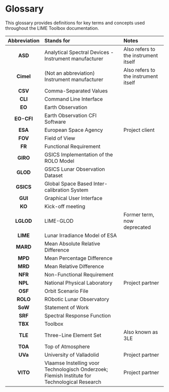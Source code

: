 # Glossary

This glossary provides definitions for key terms and concepts used throughout the LIME Toolbox documentation.

| **Abbreviation** | **Stands for** | **Notes** |
|:------------:|:-----------|:------|
| **ASD** | Analytical Spectral Devices - Instrument manufacturer | Also refers to the instrument itself |
| **Cimel** | (Not an abbreviation) Instrument manufacturer | Also refers to the instrument itself |
| **CSV** | Comma-Separated Values | |
| **CLI** | Command Line Interface | |
| **EO** | Earth Observation | |
| **EO-CFI** | Earth Observation CFI Software | |
| **ESA** | European Space Agency | Project client |
| **FOV** | Field of View | |
| **FR** | Functional Requirement | |
| **GIRO** | GSICS Implementation of the ROLO Model | |
| **GLOD** | GSICS Lunar Observation Dataset | |
| **GSICS** | Global Space Based Inter-calibration System | |
| **GUI** | Graphical User Interface | |
| **KO** | Kick-off meeting | |
| **LGLOD** | LIME-GLOD | Former term, now deprecated |
| **LIME** | Lunar Irradiance Model of ESA | |
| **MARD** | Mean Absolute Relative Difference | |
| **MPD** | Mean Percentage Difference | |
| **MRD** | Mean Relative Difference | |
| **NFR** | Non-Functional Requirement | |
| **NPL** | National Physical Laboratory | Project partner |
| **OSF** | Orbit Scenario File | |
| **ROLO** | RObotic Lunar Observatory | |
| **SoW** | Statement of Work | |
| **SRF** | Spectral Response Function | |
| **TBX** | Toolbox | |
| **TLE** | Three-Line Element Set | Also known as 3LE |
| **TOA** | Top of Atmosphere | |
| **UVa** | University of Valladolid | Project partner |
| **VITO** | Vlaamse Instelling voor Technologisch Onderzoek; Flemish Institute for Technological Research | Project partner |
